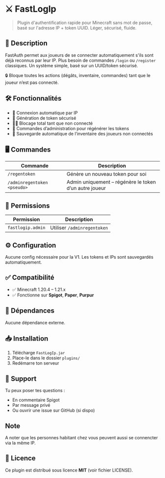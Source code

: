 # ⚔️ FastLogIp

> Plugin d'authentification rapide pour Minecraft sans mot de passe, basé sur l'adresse IP + token UUID. Léger, sécurisé, fluide.

## 🔧 Description

FastAuth permet aux joueurs de se connecter automatiquement s'ils sont déjà reconnus par leur IP. Plus besoin de commandes `/login` ou `/register` classiques. Un système simple, basé sur un UUID/token sécurisé.

🔒 Bloque toutes les actions (dégâts, inventaire, commandes) tant que le joueur n’est pas connecté.

## 🛠️ Fonctionnalités

- 🔐 Connexion automatique par IP
- 🧠 Génération de token sécurisé
- 👮‍♂️ Blocage total tant que non connecté
- 🔁 Commandes d’administration pour régénérer les tokens
- 📂 Sauvegarde automatique de l’inventaire des joueurs non connectés

## 🖥️ Commandes

| Commande                    | Description |
|-----------------------------|-------------|
| `/regentoken`               | Génère un nouveau token pour soi |
| `/adminregentoken <pseudo>` | Admin uniquement – régénère le token d’un autre joueur |

## 🔐 Permissions

| Permission | Description                 |
|------------|-----------------------------|
| `fastlogip.admin` | Utiliser `/adminregentoken` |

## ⚙️ Configuration

Aucune config nécessaire pour la V1. Les tokens et IPs sont sauvegardés automatiquement.

## ✅ Compatibilité

- ✅ Minecraft 1.20.4 – 1.21.x
- ✅ Fonctionne sur **Spigot**, **Paper**, **Purpur**

## 🧩 Dépendances

Aucune dépendance externe.


## 📥 Installation

1. Télécharge `FastLogIp.jar`
2. Place-le dans le dossier `plugins/`
3. Redémarre ton serveur

## 💬 Support

Tu peux poser tes questions :
- En commentaire Spigot
- Par message privé
- Ou ouvrir une issue sur GitHub (si dispo)

## Note

A noter que les personnes habitant chez vous peuvent aussi se connencter via la même IP.

## 📄 Licence

Ce plugin est distribué sous licence **MIT** (voir fichier LICENSE).
